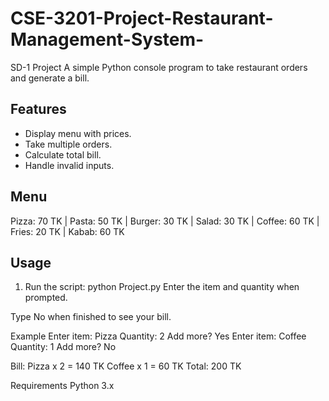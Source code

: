 # CSE-3201-Project-Restaurant-Management-System-
SD-1 Project
A simple Python console program to take restaurant orders and generate a bill.

## Features
- Display menu with prices.
- Take multiple orders.
- Calculate total bill.
- Handle invalid inputs.

## Menu
Pizza: 70 TK | Pasta: 50 TK | Burger: 30 TK | Salad: 30 TK | Coffee: 60 TK | Fries: 20 TK | Kabab: 60 TK

## Usage
1. Run the script:
python Project.py
Enter the item and quantity when prompted.

Type No when finished to see your bill.

Example
Enter item: Pizza
Quantity: 2
Add more? Yes
Enter item: Coffee
Quantity: 1
Add more? No

Bill:
Pizza x 2 = 140 TK
Coffee x 1 = 60 TK
Total: 200 TK

Requirements
Python 3.x
